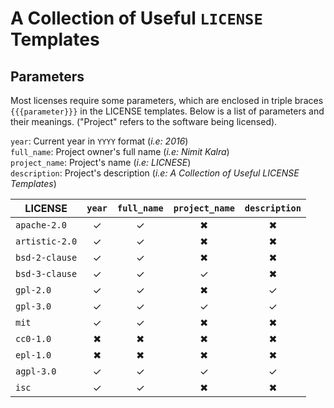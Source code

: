 # A Collection of Useful `LICENSE` Templates

## Parameters
Most licenses require some parameters, which are enclosed in triple braces `{{{parameter}}}` in the LICENSE templates. Below is a list of parameters and their meanings. ("Project" refers to the software being licensed).

`year`: Current year in `YYYY` format (*i.e: 2016*)  
`full_name`: Project owner's full name (*i.e: Nimit Kalra*)  
`project_name`: Project's name (*i.e: LICNESE*)  
`description`: Project's description (*i.e: A Collection of Useful LICENSE Templates*)

| LICENSE | `year` | `full_name` | `project_name` | `description` |
| ------- |:------:|:-----------:|:--------------:|:-------------:|
| `apache-2.0` | ✓ | ✓ | ✖ | ✖ |
| `artistic-2.0` | ✓ | ✓ | ✖ | ✖ |
| `bsd-2-clause` | ✓ | ✓ | ✖ | ✖ |
| `bsd-3-clause` | ✓ | ✓ | ✓ | ✖ |
| `gpl-2.0` | ✓ | ✓ | ✖ | ✓ |
| `gpl-3.0` | ✓ | ✓ | ✓ | ✓ |
| `mit` | ✓ | ✓ | ✖ | ✖ |
| `cc0-1.0` | ✖ | ✖ | ✖ | ✖ |
| `epl-1.0` | ✖ | ✖ | ✖ | ✖ |
| `agpl-3.0` | ✓ | ✓ | ✓ | ✓ |
| `isc` | ✓ | ✓ | ✖ | ✖ |
